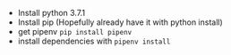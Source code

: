 * Install python 3.7.1
* Install pip (Hopefully already have it with python install)
* get pipenv `pip install pipenv`
* install dependencies with `pipenv install`